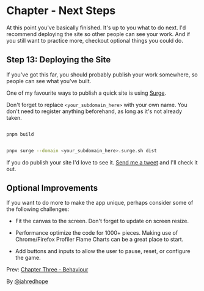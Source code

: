 # Chapter - Next Steps

At this point you've basically finished. It's up to you what to do next. I'd recommend deploying the site so other people can see your work. And if you still want to practice more, checkout optional things you could do.

## Step 13: Deploying the Site

If you've got this far, you should probably publish your work somewhere, so people can see what you've built.

One of my favourite ways to publish a quick site is using [Surge](https://surge.sh).

Don't forget to replace `<your_subdomain_here>` with your own name. You don't need to register anything beforehand, as long as it's not already taken.

```bash

pnpm build

```

```bash

pnpx surge --domain <your_subdomain_here>.surge.sh dist

```

If you do publish your site I'd love to see it. [Send me a tweet](https://twitter.com/intent/tweet?text=%40jahredhope%0A) and I'll check it out.

## Optional Improvements

If you want to do more to make the app unique, perhaps consider some of the following challenges:

- Fit the canvas to the screen. Don't forget to update on screen resize.

- Performance optimize the code for 1000+ pieces. Making use of Chrome/Firefox Profiler Flame Charts can be a great place to start.

- Add buttons and inputs to allow the user to pause, reset, or configure the game.

Prev: [Chapter Three - Behaviour](./3-Behaviour.md)

By [@jahredhope](https://jahred.me/)
